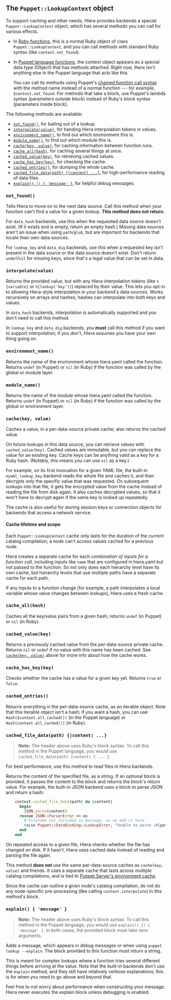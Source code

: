 ## The `Puppet::LookupContext` object

To support caching and other needs, Hiera provides backends a special `Puppet::LookupContext` object, which has several methods you can call for various effects.

* In [Ruby functions](./functions_ruby_overview.html), this is a normal Ruby object of class `Puppet::LookupContext`, and you can call methods with standard Ruby syntax (like `context.not_found`).
* In [Puppet language functions](./lang_write_functions_in_puppet.html), the context object appears as a special data type (Object) that has methods attached. Right now, there isn't anything else in the Puppet language that acts like this.

    You can call its methods using Puppet's [chained function call syntax](./lang_functions.html#chained-function-calls) with the method name instead of a normal function --- for example, `$context.not_found`. For methods that take a block, use Puppet's lambda syntax (parameters outside block) instead of Ruby's block syntax (parameters inside block).

The following methods are available:

* [`not_found()`][method_not], for bailing out of a lookup.
* [`interpolate(value)`][method_interpolate], for handing Hiera interpolation tokens in values.
* [`environment_name()`][method_env], to find out which environment this is.
* [`module_name()`][method_module], to find out which module this is.
* [`cache(key, value)`][method_cache], for caching information between function runs.
* [`cache_all(hash)`][method_cache_all], for caching several things at once.
* [`cached_value(key)`][method_cached], for retrieving cached values.
* [`cache_has_key(key)`][method_haskey], for checking the cache.
* [`cached_entries()`][method_allcached], for dumping the whole cache.
* [`cached_file_data(path) {|content| ...}`][method_cached_file], for high-performance reading of data files.
* [`explain() || { 'message' }`][method_explain], for helpful debug messages.


### `not_found()`

[method_not]: #notfound

Tells Hiera to move on to the next data source. Call this method when your function can't find a value for a given lookup. **This method does not return.**

For `data_hash` backends, use this when the requested data source doesn't exist. (If it exists and is empty, return an empty hash.) Missing data sources aren't an issue when using `path`/`glob`, but are important for backends that locate their own data sources.

For `lookup_key` and `data_dig` backends, use this when a requested key isn't present in the data source or the data source doesn't exist. Don't return `undef`/`nil` for missing keys, since that's a legal value that can be set in data.

### `interpolate(value)`

[method_interpolate]: #interpolatevalue

Returns the provided value, but with any Hiera interpolation tokens (like `%{variable}` or `%{lookup('key')}`) replaced by their value. This lets you opt-in to allowing Hiera-style interpolation in your backend's data sources. Works recursively on arrays and hashes; hashes can interpolate into both keys and values.

In `data_hash` backends, interpolation is automatically supported and you don't need to call this method.

In `lookup_key` and `data_dig` backends, you **must** call this method if you want to support interpolation; if you don't, Hiera assumes you have your own thing going on.

### `environment_name()`

[method_env]: #environmentname

Returns the name of the environment whose hiera.yaml called the function. Returns `undef` (in Puppet) or `nil` (in Ruby) if the function was called by the global or module layer.

### `module_name()`

[method_module]: #modulename

Returns the name of the module whose hiera.yaml called the function. Returns `undef` (in Puppet) or `nil` (in Ruby) if the function was called by the global or environment layer.

### `cache(key, value)`

[method_cache]: #cachekey-value

Caches a value, in a per-data-source private cache; also returns the cached value.

On future lookups in this data source, you can retrieve values with `cached_value(key)`. Cached values are immutable, but you can replace the value for an existing key. Cache keys can be anything valid as a key for a Ruby hash. (Notably, this means you can use `nil` as a key.)

For example, on its first invocation for a given YAML file, the built-in `eyaml_lookup_key` backend reads the whole file and caches it, and then decrypts only the specific value that was requested. On subsequent lookups into that file, it gets the encrypted value from the cache instead of reading the file from disk again. It also caches decrypted values, so that it won't have to decrypt again if the same key is looked up repeatedly.

The cache is also useful for storing session keys or connection objects for backends that access a network service.

#### Cache lifetime and scope

Each `Puppet::LookupContext` cache only lasts for the duration of the current catalog compilation; a node can't access values cached for a previous node.

Hiera creates a separate cache for each *combination of inputs for a function call,* including inputs like `name` that are configured in hiera.yaml but not passed to the function. So not only does each hierarchy level have its own cache, but hierarchy levels that use multiple paths have a separate cache for each path.

If any inputs to a function change (for example, a path interpolates a local variable whose value changes between lookups), Hiera uses a fresh cache.


### `cache_all(hash)`

[method_cache_all]: #cacheallhash

Caches all the key/value pairs from a given hash; returns `undef` (in Puppet) or `nil` (in Ruby).

### `cached_value(key)`

[method_cached]: #cachedvaluekey

Returns a previously cached value from the per-data-source private cache. Returns `nil` or `undef` if no value with this name has been cached. See [`cache(key, value)`][method_cache] above for more info about how the cache works.

### `cache_has_key(key)`

[method_haskey]: #cachehaskeykey

Checks whether the cache has a value for a given key yet. Returns `true` or `false`.

### `cached_entries()`

[method_allcached]: #cachedentries

Returns everything in the per-data-source cache, as an iterable object. Note that this iterable object isn't a hash; if you want a hash, you can use `Hash($context.all_cached())` (in the Puppet language) or `Hash[context.all_cached()]` (in Ruby).

### `cached_file_data(path) {|content| ...}`

[method_cached_file]: #cachedfiledatapath-content-

> **Note:** The header above uses Ruby's block syntax. To call this method in the Puppet language, you would use `cached_file_data(path) |content| { ... }`.

For best performance, use this method to read files in Hiera backends.

Returns the content of the specified file, as a string. If an optional block is provided, it passes the content to the block and returns the block's return value. For example, the built-in JSON backend uses a block to parse JSON and return a hash:

``` ruby
    context.cached_file_data(path) do |content|
      begin
        JSON.parse(content)
      rescue JSON::ParserError => ex
        # Filename not included in message, so we add it here.
        raise Puppet::DataBinding::LookupError, "Unable to parse (#{path}): #{ex.message}"
      end
    end
```

On repeated access to a given file, Hiera checks whether the file has changed on disk. If it hasn't, Hiera uses cached data instead of reading and parsing the file again.

This method **does not** use the same per-data-source caches as `cache(key, value)` and friends. It uses a separate cache that lasts across multiple catalog compilations, and is tied to [Puppet Server's environment cache]({{puppetserver}}/admin-api/v1/environment-cache.html).

Since the cache can outlive a given node's catalog compilation, do not do any node-specific pre-processing (like calling `context.interpolate`) in this method's block.

### `explain() { 'message' }`

[method_explain]: #explain--message-

> **Note:** The header above uses Ruby's block syntax. To call this method in the Puppet language, you would use `explain() || { 'message' }`. In both cases, the provided block must take zero arguments.

Adds a message, which appears in debug messages or when using `puppet lookup --explain`. The block provided to this function must return a string.

This is meant for complex lookups where a function tries several different things before arriving at the value. Note that the built-in backends don't use the `explain` method, and they still have relatively verbose explanations; this is for when you need to go above and beyond that.

Feel free to not worry about performance when constructing your message; Hiera never executes the explain block unless debugging is enabled.


